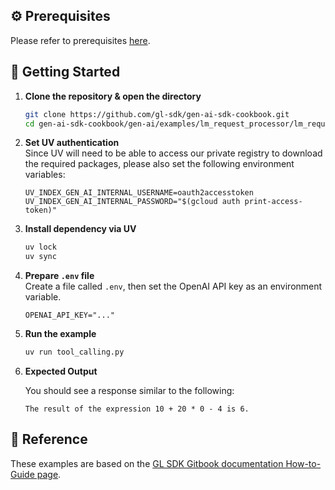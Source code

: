 ## ⚙️ Prerequisites

Please refer to prerequisites [here](../../../README.md).

## 🚀 Getting Started

1. **Clone the repository & open the directory**

   ```bash
   git clone https://github.com/gl-sdk/gen-ai-sdk-cookbook.git
   cd gen-ai-sdk-cookbook/gen-ai/examples/lm_request_processor/lm_request_processor_tool_calling
   ```

2. **Set UV authentication**  
   Since UV will need to be able to access our private registry to download the required packages, please also set the following environment variables:
    ```env
    UV_INDEX_GEN_AI_INTERNAL_USERNAME=oauth2accesstoken
    UV_INDEX_GEN_AI_INTERNAL_PASSWORD="$(gcloud auth print-access-token)"
    ```

3. **Install dependency via UV**
    ```bash
    uv lock
    uv sync
    ```

4. **Prepare `.env` file**  
    Create a file called `.env`, then set the OpenAI API key as an environment variable.
    ```env
    OPENAI_API_KEY="..."      
    ```

5. **Run the example**

   ```bash
   uv run tool_calling.py
   ```

6. **Expected Output**

   You should see a response similar to the following:

   ```log
   The result of the expression 10 + 20 * 0 - 4 is 6.
   ```

## 🚀 Reference
These examples are based on the [GL SDK Gitbook documentation How-to-Guide page](https://gdplabs.gitbook.io/sdk/how-to-guides/utilize-language-model-request-processor/extend-lm-capabilities-with-tools).
